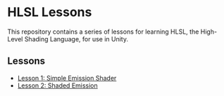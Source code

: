 # HLSL Lessons

This repository contains a series of lessons for learning HLSL, the High-Level Shading Language, for use in Unity.

## Lessons

*   [Lesson 1: Simple Emission Shader](./lesson-01/README.md)
*   [Lesson 2: Shaded Emission](./lesson-02/README.md)
